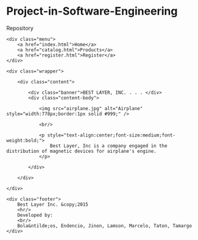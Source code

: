 # Project-in-Software-Engineering
Repository


<html>
<head><title>Best Layer, Inc....</title>
	<link rel="stylesheet" href="style.css" />
</head>
<body>
	
	
	<div class="menu">
		<a href="index.html">Home</a>
		<a href="catalog.html">Products</a>
		<a href="register.html">Register</a>
	</div>
	
	<div class="wrapper">
		
		<div class="content">
			
			<div class="banner">BEST LAYER, INC. . . . </div>
			<div class="content-body">
				
				<img src="airplane.jpg" alt="Airplane" style="width:778px;border:1px solid #999;" />
				
				<br/>
				
				<p style="text-align:center;font-size:medium;font-weight:bold;">
					Best Layer, Inc is a company engaged in the distribution of magnetic devices for airplane's engine.
				</p>
				
			</div>
			
		</div>
		
	</div>
	
	<div class="footer">
		Best Layer Inc. &copy;2015
		<hr/>
		Developed by:
		<br/>
		Bola&ntilde;os, Endencio, Jinon, Lamson, Marcelo, Taton, Tamargo
	</div>
	
	
</body>
</html>

